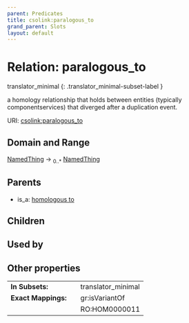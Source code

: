 ```yaml
---
parent: Predicates
title: csolink:paralogous_to
grand_parent: Slots
layout: default
---
```


# Relation: paralogous_to

translator_minimal
{: .translator_minimal-subset-label }


a homology relationship that holds between entities (typically componentservices) that diverged after a duplication event.

URI: [csolink:paralogous_to](https://w3id.org/csolink/vocab/paralogous_to)

## Domain and Range

[NamedThing](NamedThing.md) ->  <sub>0..*</sub> [NamedThing](NamedThing.md)

## Parents

 *  is_a: [homologous to](homologous_to.md)

## Children


## Used by


## Other properties

|  |  |  |
| --- | --- | --- |
| **In Subsets:** | | translator_minimal |
| **Exact Mappings:** | | gr:isVariantOf |
|  | | RO:HOM0000011 |

